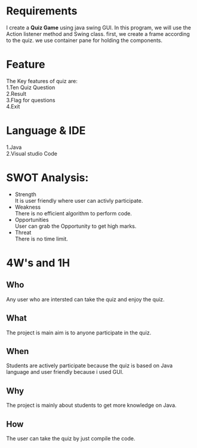 # Requirements
I create a **Quiz Game** using java swing GUI. In this program, we will use the Action listener method and Swing class. 
first, we create a frame according to the quiz. we use container pane for holding the components.

# Feature
The Key features of quiz are:\
1.Ten Quiz Question\
2.Result \
3.Flag for questions\
4.Exit

# Language & IDE
1.Java\
2.Visual studio Code

# SWOT Analysis:
- Strength\
 It is user friendly where user can activly participate.
- Weakness\
There is no efficient algorithm to perform code.
- Opportunities\
User can grab the Opportunity to get high marks.
- Threat\
There is no time limit.

# 4W's and 1H

## Who
Any user who are intersted can take the quiz and enjoy the quiz.

## What
The project is main aim is to anyone participate in the quiz.

## When
Students are actively participate because the quiz is based on Java language and user friendly because i used GUI.

## Why
The project is mainly about students to get more knowledge on Java.

## How
The user can take the quiz by just compile the code.
